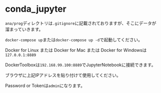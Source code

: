 # conda_jupyter
`ana/prog`ディレクトリは`.gitignore`に記載されておりますが、そこにデータが溜まっていきます。

`docker-compose up`または`docker-compose up -d`で起動してください。

Docker for Linux または Docker for Mac または Docker for Windowsは`127.0.0.1:8889`

DockerToolboxは`192.168.99.100:8889`でJupyterNotebookに接続できます。

ブラウザに上記IPアドレスを貼り付けて使用してください。

Password or Tokenは`admin`になります。